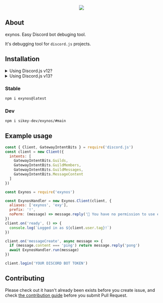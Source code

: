 <div align="center">
<br/>
<p>
    <a href="https://nodei.co/npm/exynos/"><img src="https://nodei.co/npm/exynos.png"></a>
</p>
</div>

## About

exynos. Easy Discord bot debuging tool.

It's debugging tool for `discord.js` projects.


## Installation

<details>
    <summary>Using Discord.js v12?</summary>

You could install `exynos@0.4.1` by
    
```sh
  npm i exynos@djsv12
```
</details>

<details>
    <summary>Using Discord.js v13?</summary>

You could install `exynos@0.5.1` by
    
```sh
  npm i exynos@djsv13
```
</details>

### Stable

```sh
npm i exynos@latest
```

### Dev

```sh
npm i sikey-dev/exynos/#main
```

## Example usage

```js
const { Client, GatewayIntentBits } = require('discord.js')
const client = new Client({
  intents: [
    GatewayIntentBits.Guilds,
    GatewayIntentBits.GuildMembers,
    GatewayIntentBits.GuildMessages,
    GatewayIntentBits.MessageContent
  ]
})

const Exynos = require('exynos')

const ExynosHandler = new Exynos.Client(client, {
  aliases: ['exynos', 'exy'],
  prefix: '!',
  noPerm: (message) => message.reply('🚫 You have no permission to use exynos.')
})
client.on('ready', () => {
  console.log(`Logged in as ${client.user.tag}!`)
})

client.on('messageCreate', async message => {
  if (message.content === 'ping') return message.reply('pong')
  await ExynosHandler.run(message)
})

client.login('YOUR DISCORD BOT TOKEN')
```

## Contributing

Please check out it hasn't already been exists before you create issue, and check [the contribution guide](./.github/CONTRIBUTING.md) before you submit Pull Request.